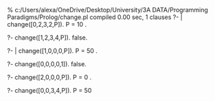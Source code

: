 % c:/Users/alexa/OneDrive/Desktop/University/3A DATA/Programming Paradigms/Prolog/change.pl compiled 0.00 sec, 1 clauses
?- 
|    change([0,2,3,2,P]). 
P = 10 .

?- change([1,2,3,4,P]).
false.

?- 
|    change([1,0,0,0,P]).
P = 50 .

?- change([0,0,0,0,1]).
false.

?- change([2,0,0,0,P]).
P = 0 .

?- change([0,0,3,4,P]).
P = 50 
